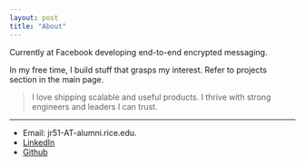 ```yaml
---
layout: post
title: "About"
---
```


Currently at Facebook developing end-to-end encrypted messaging.

In my free time, I build stuff that grasps my interest. Refer to projects section in the main page.



> I love shipping scalable and useful products. I thrive with strong engineers and leaders I can trust.

--------------------------------
- Email: jr51-AT-alumni.rice.edu.
- [LinkedIn](https://www.linkedin.com/in/jay-ryu-743846aa/)
- [Github](https://github.com/bluejay9676)
